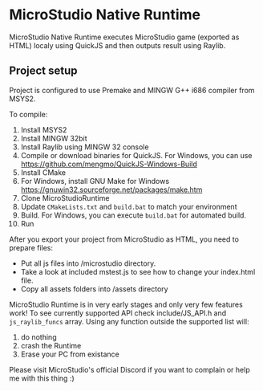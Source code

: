 # MicroStudio Native Runtime

MicroStudio Native Runtime executes MicroStudio game (exported as HTML) localy using QuickJS and then outputs result using Raylib.

## Project setup
Project is configured to use Premake and MINGW G++ i686 compiler from MSYS2.

To compile:
1. Install MSYS2
2. Install MINGW 32bit
3. Install Raylib using MINGW 32 console
4. Compile or download binaries for QuickJS. For Windows, you can use https://github.com/mengmo/QuickJS-Windows-Build
5. Install CMake
6. For Windows, install GNU Make for Windows https://gnuwin32.sourceforge.net/packages/make.htm
7. Clone MicroStudioRuntime
8. Update `CMakeLists.txt` and `build.bat` to match your environment
9. Build. For Windows, you can execute `build.bat` for automated build.
10. Run

After you export your project from MicroStudio as HTML, you need to prepare files:
* Put all js files into /microstudio directory.
* Take a look at included mstest.js to see how to change your index.html file.
* Copy all assets folders into /assets directory

MicroStudio Runtime is in very early stages and only very few features work! To see currently supported API check include/JS_API.h and `js_raylib_funcs` array.
Using any function outside the supported list will:
1) do nothing
2) crash the Runtime
3) Erase your PC from existance

Please visit MicroStudio's official Discord if you want to complain or help me with this thing :)
